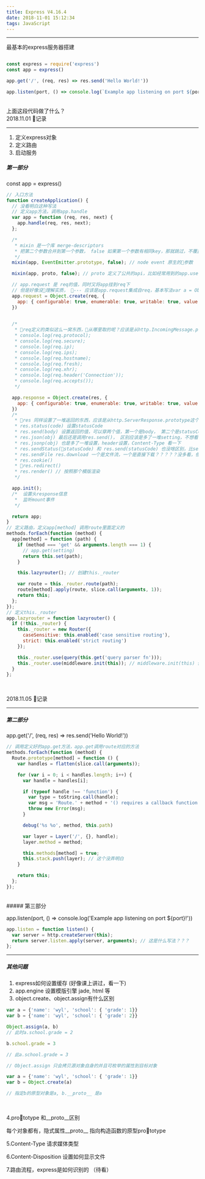 ```yaml
---
title: Express V4.16.4
date: 2018-11-01 15:12:34
tags: JavaScript
---
```


------

最基本的express服务器搭建

```Javascript

const express = require('express')
const app = express() 

app.get('/', (req, res) => res.send('Hello World!'))

app.listen(port, () => console.log(`Example app listening on port ${port}!`))
```
<br/>
上面这段代码做了什么？
<br/>
2018.11.01 记录

---



1. 定义express对象
2. 定义路由
3. 启动服务
<!--more-->
##### 第一部分

const app = express()

```Javascript
// 入口方法
function createApplication() {
  // 没看明白这种写法
  // 定义app方法，调用app.handle
  var app = function (req, res, next) {
    app.handle(req, res, next);
  };

  /*
   * mixin 是一个库 merge-descriptors
   * 把第二个参数合并到第一个参数， false 如果第一个参数有相同key，那就跳过，不覆盖
   */
  mixin(app, EventEmitter.prototype, false); // node event 原生的参数

  mixin(app, proto, false); // proto 定义了公共的api，比如经常用到的app.use()、app.all()、app.handle()、app.listen() ...

  // app.request 是 req的值，同时又将app挂到req下
  // 但是好像没理解实质， --- 应该是app.request集成自req，基本写法var a = Object.create(b),
  app.request = Object.create(req, {
    app: { configurable: true, enumerable: true, writable: true, value: app }
  })
  

  /*
   * req定义的类似这么一窝东西，从哪里取的呢？应该是从http.IncomingMessage.prototype这个里面取的，这个值里面有什么，没看
   * console.log(req.protocol);
   * console.log(req.secure);
   * console.log(req.ip);
   * console.log(req.ips);
   * console.log(req.hostname);
   * console.log(req.fresh);
   * console.log(req.xhr);
   * console.log(req.header('Connection'));
   * console.log(req.accepts());
   */

  app.response = Object.create(res, {
    app: { configurable: true, enumerable: true, writable: true, value: app }
  })
  /*
   * res 同样设置了一堆返回的东西，应该是从http.ServerResponse.prototype这个里面取的，具体也没看
   * res.status(code) 设置statusCode
   * res.send(body) 设置返回的值，可以穿两个值，第一个是body， 第二个是statusCode; 也可以之间返回statusCode
   * res.json(obj) 最后还是调用res.send()， 区别应该是多了一堆setting，不想看了
   * res.jsonp(obj) 也是多了一堆设置，header设置，Content-Type 看一下
   * res.sendStatus(statusCode) 和 res.send(statusCode) 也没啥区别，比send更纯粹？？？？
   * res.sendFile res.download 一个是文件流，一个是直接下载？？？？？没多看，但是header 头不一样
   * res.cookie()
   * res.redirect()
   * res.render() // 按照那个模版渲染
   */ 

  app.init();
  /*  设置头response信息
   *  监听mount事件
   */

  return app;
}
// 定义路由，定义app[method] 调用route里面定义的
methods.forEach(function (method) {
  app[method] = function (path) {
    if (method === 'get' && arguments.length === 1) {
      // app.get(setting)
      return this.set(path);
    }

    this.lazyrouter(); // 创建this._router

    var route = this._router.route(path);
    route[method].apply(route, slice.call(arguments, 1));
    return this;
  };
});
// 定义this._router
app.lazyrouter = function lazyrouter() {
  if (!this._router) {
    this._router = new Router({
      caseSensitive: this.enabled('case sensitive routing'),
      strict: this.enabled('strict routing')
    });

    this._router.use(query(this.get('query parser fn')));
    this._router.use(middleware.init(this)); // middleware.init(this) 做了什么
  }
};
```

<br/>

2018.11.05 记录

---

##### 第二部分

app.get('/', (req, res) => res.send('Hello World!'))

```javascript
// 调用定义好的app.get方法，app.get调用route对应的方法
methods.forEach(function (method) {
  Route.prototype[method] = function () {
    var handles = flatten(slice.call(arguments));

    for (var i = 0; i < handles.length; i++) {
      var handle = handles[i];

      if (typeof handle !== 'function') {
        var type = toString.call(handle);
        var msg = 'Route.' + method + '() requires a callback function but got a ' + type
        throw new Error(msg);
      }

      debug('%s %o', method, this.path)

      var layer = Layer('/', {}, handle);
      layer.method = method;

      this.methods[method] = true;
      this.stack.push(layer); // 这个没弄明白
    }

    return this;
  };
});
```
<br/>
##### 第三部分

app.listen(port, () => console.log('Example app listening on port ${port}!'))
```javascript
app.listen = function listen() {
  var server = http.createServer(this);
  return server.listen.apply(server, arguments); // 这是什么写法？？？
};
```

---

##### 其他问题


1. express如何设置缓存 (好像课上讲过，看一下)
2. app.engine 设置模版引擎 jade, html 等
3. object.create、object.assign有什么区别
```javascript
var a = {'name': 'wyl', 'school': { 'grade': 1}}
var b = {'name': 'wyl', 'school': { 'grade': 2}}

Object.assign(a, b)
// 此时a.school.grade = 2

b.school.grade = 3

// 此a.school.grade = 3

// Object.assign 只会拷贝源对象自身的并且可枚举的属性到目标对象

```

```javascript
var a = {'name': 'wyl', 'school': { 'grade': 1}}
var b = Object.create(a)

// 指定b的原型对象是a, b.__proto__ 是a
```
<br/>

4.prototype 和__proto__区别

每个对象都有，隐式属性__proto__ 指向构造函数的原型prototype


5.Content-Type 请求媒体类型

6.Content-Disposition 设置如何显示文件

7.路由流程，express是如何识别的 （待看）